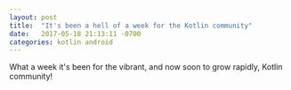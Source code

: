 ```yaml
---
layout: post
title:  "It's been a hell of a week for the Kotlin community"
date:   2017-05-18 21:13:11 -0700
categories: kotlin android
---
```


What a week it's been for the vibrant, and now soon to grow rapidly, Kotlin community!
